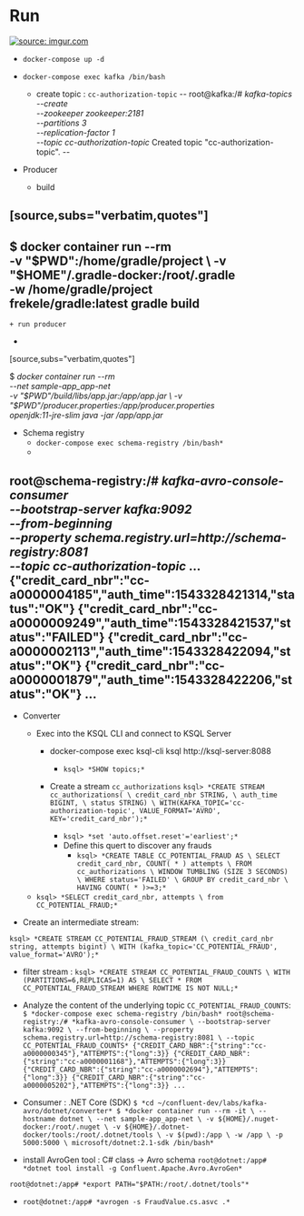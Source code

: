 # Run 
<a href="https://imgur.com/5p5SVrp"><img src="https://i.imgur.com/5p5SVrp.png" title="source: imgur.com" /></a>
+ `docker-compose up -d`
+ `docker-compose exec kafka /bin/bash`
    + create topic : `cc-authorization-topic` 
    --
    root@kafka:/# *kafka-topics --create \
        --zookeeper zookeeper:2181 \
        --partitions 3 \
        --replication-factor 1 \
        --topic cc-authorization-topic*
    Created topic "cc-authorization-topic".
    --

+ Producer 
    + build 

[source,subs="verbatim,quotes"]
--
$ docker container run --rm \
    -v "$PWD":/home/gradle/project \
    -v "$HOME"/.gradle-docker:/root/.gradle \
    -w /home/gradle/project \
    frekele/gradle:latest gradle build
--

    + run producer
+
[source,subs="verbatim,quotes"]

$ *docker container run --rm \
    --net sample-app_app-net \
    -v "$PWD"/build/libs/app.jar:/app/app.jar \
    -v "$PWD"/producer.properties:/app/producer.properties \
    openjdk:11-jre-slim java -jar /app/app.jar*

+ Schema registry
    + `docker-compose exec schema-registry /bin/bash*`
    + 
root@schema-registry:/# *kafka-avro-console-consumer \
    --bootstrap-server kafka:9092 \
    --from-beginning \
    --property schema.registry.url=http://schema-registry:8081 \
    --topic cc-authorization-topic*
...
{"credit_card_nbr":"cc-a0000004185","auth_time":1543328421314,"status":"OK"}
{"credit_card_nbr":"cc-a0000009249","auth_time":1543328421537,"status":"FAILED"}
{"credit_card_nbr":"cc-a0000002113","auth_time":1543328422094,"status":"OK"}
{"credit_card_nbr":"cc-a0000001879","auth_time":1543328422206,"status":"OK"}
...
--
+ Converter 
    + Exec into the KSQL CLI and connect to KSQL Server 
        + docker-compose exec ksql-cli ksql http://ksql-server:8088
            + `ksql> *SHOW topics;*`
        + Create a stream `cc_authorizations` 
            `ksql> *CREATE STREAM cc_authorizations( \
                    credit_card_nbr STRING, \
                    auth_time BIGINT, \
                    status STRING) \
                    WITH(KAFKA_TOPIC='cc-authorization-topic', VALUE_FORMAT='AVRO', KEY='credit_card_nbr');*`


            + `ksql> *set 'auto.offset.reset'='earliest';*`
            + Define this quert to discover any frauds
                + `ksql> *CREATE TABLE CC_POTENTIAL_FRAUD AS \
    SELECT credit_card_nbr, COUNT( * ) attempts \
    FROM cc_authorizations \
    WINDOW TUMBLING (SIZE 3 SECONDS) \
    WHERE status='FAILED' \
    GROUP BY credit_card_nbr \
    HAVING COUNT( * )>=3;*
`
    + `ksql> *SELECT credit_card_nbr, attempts \
    from CC_POTENTIAL_FRAUD;*
`


+ Create an intermediate stream:

`ksql> *CREATE STREAM CC_POTENTIAL_FRAUD_STREAM (\
    credit_card_nbr string, attempts bigint) \
    WITH (kafka_topic='CC_POTENTIAL_FRAUD', value_format='AVRO');*
`
+ filter stream : `ksql> *CREATE STREAM CC_POTENTIAL_FRAUD_COUNTS \
    WITH (PARTITIONS=6,REPLICAS=1) AS \
    SELECT * FROM CC_POTENTIAL_FRAUD_STREAM WHERE ROWTIME IS NOT NULL;*` 

+ Analyze the content of the underlying topic `CC_POTENTIAL_FRAUD_COUNTS`:
    `$ *docker-compose exec schema-registry /bin/bash*
root@schema-registry:/# *kafka-avro-console-consumer \
    --bootstrap-server kafka:9092 \
    --from-beginning \
    --property schema.registry.url=http://schema-registry:8081 \
    --topic CC_POTENTIAL_FRAUD_COUNTS*
{"CREDIT_CARD_NBR":{"string":"cc-a0000000345"},"ATTEMPTS":{"long":3}}
{"CREDIT_CARD_NBR":{"string":"cc-a0000001168"},"ATTEMPTS":{"long":3}}
{"CREDIT_CARD_NBR":{"string":"cc-a0000002694"},"ATTEMPTS":{"long":3}}
{"CREDIT_CARD_NBR":{"string":"cc-a0000005202"},"ATTEMPTS":{"long":3}}
...`



+ Consumer : .NET Core (SDK) 
`$ *cd ~/confluent-dev/labs/kafka-avro/dotnet/converter*
$ *docker container run --rm -it \
    --hostname dotnet \
    --net sample-app_app-net \
    -v ${HOME}/.nuget-docker:/root/.nuget \
    -v ${HOME}/.dotnet-docker/tools:/root/.dotnet/tools \
    -v $(pwd):/app \
    -w /app \
    -p 5000:5000 \
    microsoft/dotnet:2.1-sdk /bin/bash*`

+ install AvroGen tool : C# class -> Avro schema 
`root@dotnet:/app# *dotnet tool install -g Confluent.Apache.Avro.AvroGen*`

`root@dotnet:/app# *export PATH="$PATH:/root/.dotnet/tools"*`


+ `root@dotnet:/app# *avrogen -s FraudValue.cs.asvc .*`





